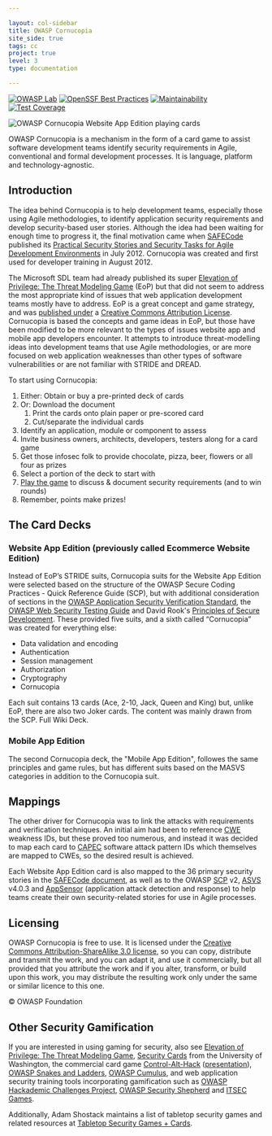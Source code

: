 ```yaml
---

layout: col-sidebar
title: OWASP Cornucopia
site_side: true
tags: cc
project: true
level: 3
type: documentation

---
```


[![OWASP Lab](https://img.shields.io/badge/owasp-lab%20project-yellow.svg)](https://owasp.org/other_projects/)
[![OpenSSF Best Practices](https://bestpractices.coreinfrastructure.org/projects/7125/badge)](https://bestpractices.coreinfrastructure.org/projects/7125)
[![Maintainability](https://api.codeclimate.com/v1/badges/4a7cda6ef1c2932a34f9/maintainability)](https://codeclimate.com/github/OWASP/cornucopia/maintainability)
[![Test Coverage](https://api.codeclimate.com/v1/badges/4a7cda6ef1c2932a34f9/test_coverage)](https://codeclimate.com/github/OWASP/cornucopia/test_coverage)

![OWASP Cornucopia Website App Edition playing cards](assets/images/Cornucopia-header.jpg)

OWASP Cornucopia is a mechanism in the form of a card game to assist software development teams identify security requirements in Agile, conventional and formal development processes. It is language, platform and technology-agnostic.

## Introduction
The idea behind Cornucopia is to help development teams, especially those using Agile methodologies, to identify application security requirements and develop security-based user stories. Although the idea had been waiting for enough time to progress it, the final motivation came when [SAFECode](http://www.safecode.org/) published its [Practical Security Stories and Security Tasks for Agile Development Environments](https://safecode.org/publication/SAFECode_Agile_Dev_Security0712.pdf) in July 2012. Cornucopia was created and first used for developer training in August 2012.

The Microsoft SDL team had already published its super [Elevation of Privilege: The Threat Modeling Game](https://www.microsoft.com/en-gb/download/details.aspx?id=20303) (EoP) but that did not seem to address the most appropriate kind of issues that web application development teams mostly have to address. EoP is a great concept and game strategy, and was [published under](https://www.microsoft.com/security/blog/2010/03/02/announcing-elevation-of-privilege-the-threat-modeling-game/) a [Creative Commons Attribution License](http://creativecommons.org/licenses/by/3.0/). Cornucopia is based the concepts and game ideas in EoP, but those have been modified to be more relevant to the types of issues website app and mobile app developers encounter. It attempts to introduce threat-modelling ideas into development teams that use Agile methodologies, or are more focused on web application weaknesses than other types of software vulnerabilities or are not familiar with STRIDE and DREAD.

To start using Cornucopia:

1. Either: Obtain or buy a pre-printed deck of cards
2. Or: Download the document
   1. Print the cards onto plain paper or pre-scored card
   2. Cut/separate the individual cards
3. Identify an application, module or component to assess
4. Invite business owners, architects, developers, testers along for a card game
5. Get those infosec folk to provide chocolate, pizza, beer, flowers or all four as prizes
6. Select a portion of the deck to start with
7. [Play the game](https://owasp.org/www-project-cornucopia/#div-cards) to discuss & document security requirements (and to win rounds)
8. Remember, points make prizes!

## The Card Decks
### Website App Edition (previously called Ecommerce Website Edition)

Instead of EoP’s STRIDE suits, Cornucopia suits for the Website App Edition were selected based on the structure of the OWASP Secure Coding Practices - Quick Reference Guide (SCP), but with additional consideration of sections in the [OWASP Application Security Verification Standard](https://owasp.org/www-project-application-security-verification-standard/), the [OWASP Web Security Testing Guide](https://owasp.org/www-project-web-security-testing-guide) and David Rook's [Principles of Secure Development](https://owasp.org/www-pdf-archive//OWASP-SecureDevPrinciples-David-Rook.pdf). These provided five suits, and a sixth called “Cornucopia” was created for everything else:

* Data validation and encoding
* Authentication
* Session management
* Authorization
* Cryptography
* Cornucopia

Each suit contains 13 cards (Ace, 2-10, Jack, Queen and King) but, unlike EoP, there are also two Joker cards. The content was mainly drawn from the SCP. Full Wiki Deck.

### Mobile App Edition
The second Cornucopia deck, the "Mobile App Edition", followes the same principles and game rules, but has different suits based on the MASVS categories in addition to the Cornucopia suit.

## Mappings
The other driver for Cornucopia was to link the attacks with requirements and verification techniques. An initial aim had been to reference [CWE](http://cwe.mitre.org/) weakness IDs, but these proved too numerous, and instead it was decided to map each card to [CAPEC](http://capec.mitre.org/) software attack pattern IDs which themselves are mapped to CWEs, so the desired result is achieved.

Each Website App Edition card is also mapped to the 36 primary security stories in the [SAFECode document](https://safecode.org/resource-secure-development-practices/fundamental-practices-secure-software-development-2/), as well as to the OWASP [SCP](https://owasp.org/www-project-secure-coding-practices-quick-reference-guide/) v2, [ASVS](https://owasp.org/www-project-application-security-verification-standard/) v4.0.3 and [AppSensor](https://owasp.org/www-project-appsensor/) (application attack detection and response) to help teams create their own security-related stories for use in Agile processes.

## Licensing

OWASP Cornucopia is free to use. It is licensed under the [Creative Commons Attribution-ShareAlike 3.0 license](http://creativecommons.org/licenses/by-sa/3.0/), so you can copy, distribute and transmit the work, and you can adapt it, and use it commercially, but all provided that you attribute the work and if you alter, transform, or build upon this work, you may distribute the resulting work only under the same or similar licence to this one.

© OWASP Foundation

## Other Security Gamification

If you are interested in using gaming for security, also see [Elevation of Privilege: The Threat Modeling Game](https://www.microsoft.com/en-gb/download/details.aspx?id=20303), [Security Cards](http://securitycards.cs.washington.edu/) from the University of Washington, the commercial card game [Control-Alt-Hack](http://www.controlalthack.com/) ([presentation](http://www.youtube.com/watch?v=Kpnvsgiiz8s)), [OWASP Snakes and Ladders](https://owasp.org/www-project-snakes-and-ladders), [OWASP Cumulus](https://owasp.org/www-project-cumulus/), and web application security training tools incorporating gamification such as [OWASP Hackademic Challenges Project](https://owasp.org/www-project-hackademic-challenges), [OWASP Security Shepherd](https://owasp.org/www-project-security-shepherd) and [ITSEC Games](http://itsecgames.blogspot.co.uk/).

Additionally, Adam Shostack maintains a list of tabletop security games and related resources at [Tabletop Security Games + Cards](https://shostack.org/games.html).
